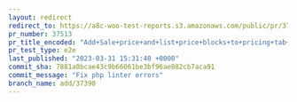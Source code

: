 ```yaml
---
layout: redirect
redirect_to: https://a8c-woo-test-reports.s3.amazonaws.com/public/pr/37513/e2e/index.html
pr_number: 37513
pr_title_encoded: "Add+Sale+price+and+list+price+blocks+to+pricing+tab+with+pricing+section"
pr_test_type: e2e
last_published: "2023-03-31 15:31:40 +0000"
commit_sha: 7881a0bcae43c9b66061be3bf96ae082cb7aca91
commit_message: "Fix php linter errors"
branch_name: add/37390
---
```

